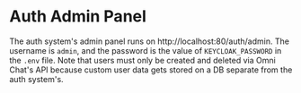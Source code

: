 # Auth Admin Panel

The auth system's admin panel runs on http://localhost:80/auth/admin. The username is `admin`, and the password is the value of `KEYCLOAK_PASSWORD` in the `.env` file. Note that users must only be created and deleted via Omni Chat's API because custom user data gets stored on a DB separate from the auth system's.